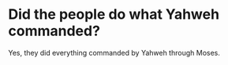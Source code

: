 # Did the people do what Yahweh commanded?

Yes, they did everything commanded by Yahweh through Moses.
